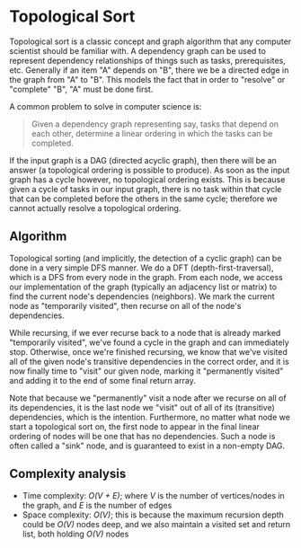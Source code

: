 # Topological Sort

Topological sort is a classic concept and graph algorithm that any computer
scientist should be familiar with. A dependency graph can be used to represent
dependency relationships of things such as tasks, prerequisites, etc. Generally
if an item "A" depends on "B", there we be a directed edge in the graph from "A"
to "B". This models the fact that in order to "resolve" or "complete" "B", "A"
must be done first.

A common problem to solve in computer science is:

> Given a dependency graph representing say, tasks that depend on each other,
determine a linear ordering in which the tasks can be completed.

If the input graph is a DAG (directed acyclic graph), then there will be an answer
(a topological ordering is possible to produce). As soon as the input graph has a cycle
however, no topological ordering exists. This is because given a cycle of tasks in our
input graph, there is no task within that cycle that can be completed before the others
in the same cycle; therefore we cannot actually resolve a topological ordering.

## Algorithm

Topological sorting (and implicitly, the detection of a cyclic graph) can be done in
a very simple DFS manner. We do a DFT (depth-first-traversal), which is a DFS from every
node in the graph. From each node, we access our implementation of the graph (typically
an adjacency list or matrix) to find the current node's dependencies (neighbors). We mark
the current node as "temporarily visited", then recurse on all of the node's dependencies.

While recursing, if we ever recurse back to a node that is already marked "temporarily visited",
we've found a cycle in the graph and can immediately stop. Otherwise, once we're finished
recursing, we know that we've visited all of the given node's transitive dependencies in the
correct order, and it is now finally time to "visit" our given node, marking it
"permanently visited" and adding it to the end of some final return array.

Note that because we "permanently" visit a node after we recurse on all of its dependencies,
it is the last node we "visit" out of all of its (transitive) dependencies, which is the
intention. Furthermore, no matter what node we start a topological sort on, the first node
to appear in the final linear ordering of nodes will be one that has no dependencies. Such a
node is often called a "sink" node, and is guaranteed to exist in a non-empty DAG.

## Complexity analysis

 - Time complexity: _O(V + E)_; where _V_ is the number of vertices/nodes in the graph,
   and _E_ is the number of edges
 - Space complexity: _O(V)_; this is because the maximum recursion depth could be _O(V)_
   nodes deep, and we also maintain a visited set and return list, both holding _O(V)_
   nodes
